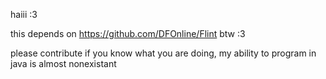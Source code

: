 haiii :3

this depends on https://github.com/DFOnline/Flint btw :3 

please contribute if you know what you are doing, my ability to program in java is almost nonexistant
